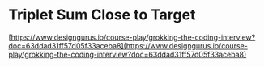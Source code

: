 # Triplet Sum Close to Target

[https://www.designgurus.io/course-play/grokking-the-coding-interview?doc=63ddad31ff57d05f33aceba8](https://www.designgurus.io/course-play/grokking-the-coding-interview?doc=63ddad31ff57d05f33aceba8)